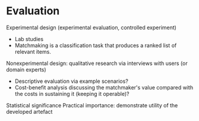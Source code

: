 # Evaluation

Experimental design (experimental evaluation, controlled experiment)
- Lab studies
- Matchmaking is a classification task that produces a ranked list of relevant items.

Nonexperimental design: qualitative research via interviews with users (or domain experts)

+ Descriptive evaluation via example scenarios?
+ Cost-benefit analysis discussing the matchmaker's value compared with the costs in sustaining it (keeping it operable)?

Statistical significance
Practical importance: demonstrate utility of the developed artefact

<!--
Alternative evaluation protocol, widely used in top-k recommendation: <http://dl.acm.org/citation.cfm?id=1864721>
-->
